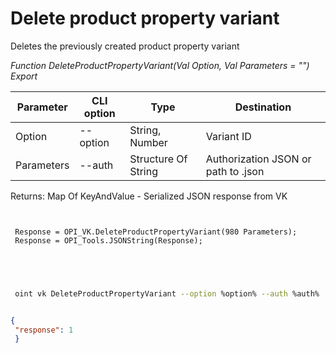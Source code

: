 ﻿---
sidebar_position: 7
---

# Delete product property variant
 Deletes the previously created product property variant


*Function DeleteProductPropertyVariant(Val Option, Val Parameters = "") Export*

 | Parameter | CLI option | Type | Destination |
 |-|-|-|-|
 | Option | --option | String, Number | Variant ID |
 | Parameters | --auth | Structure Of String | Authorization JSON or path to .json |

 
 Returns: Map Of KeyAndValue - Serialized JSON response from VK 

```bsl title="Code example"
	
 
 Response = OPI_VK.DeleteProductPropertyVariant(980 Parameters);
 Response = OPI_Tools.JSONString(Response);
 
 
	
```

```sh title="CLI command example"
 
 oint vk DeleteProductPropertyVariant --option %option% --auth %auth%


```


```json title="Result"

{
 "response": 1
 }

```
